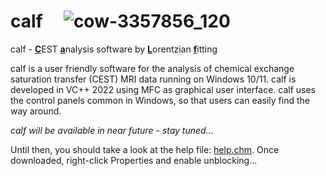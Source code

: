 # calf &nbsp;&nbsp;&nbsp;    ![cow-3357856_120](https://user-images.githubusercontent.com/3669480/196395829-4d63d17e-ba41-41d1-ae98-b3408c967dd6.jpg)



calf - <ins>**C**</ins>EST <ins>**a**</ins>nalysis software by <ins>**L**</ins>orentzian <ins>**f**</ins>itting

calf is a user friendly software for the analysis of chemical exchange saturation transfer (CEST) MRI data running on Windows 10/11. calf is developed in VC++ 2022 using MFC as graphical user interface. calf uses the control panels common in Windows, so that users can easily find the way around.

*calf will be available in near future - stay tuned...*

Until then, you should take a look at the help file: <a id="raw-url" href="https://github.com/MPR-UKD/calf/blob/main/calf.chm">help.chm</a>. Once downloaded, right-click Properties and enable unblocking...
